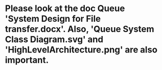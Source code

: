# Please look at the doc Queue 'System Design for File transfer.docx'. Also, 'Queue System Class Diagram.svg' and 'HighLevelArchitecture.png' are also important.
